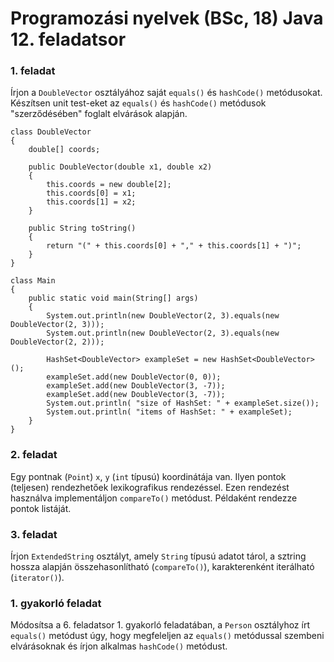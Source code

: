 # Programozási nyelvek (BSc, 18) Java 12. feladatsor



### 1. feladat

Írjon a `DoubleVector` osztályához saját `equals()` és `hashCode()` metódusokat. Készítsen unit test-eket az `equals()` és `hashCode()` metódusok "szerződésében" foglalt elvárások alapján.

~~~{.java}
class DoubleVector
{
    double[] coords;

    public DoubleVector(double x1, double x2)
    {
        this.coords = new double[2];
        this.coords[0] = x1;
        this.coords[1] = x2;
    }

    public String toString()
    {
        return "(" + this.coords[0] + "," + this.coords[1] + ")";
    }
}
~~~

~~~{.java}
class Main
{
    public static void main(String[] args)
    {
        System.out.println(new DoubleVector(2, 3).equals(new DoubleVector(2, 3)));
        System.out.println(new DoubleVector(2, 3).equals(new DoubleVector(2, 2)));

        HashSet<DoubleVector> exampleSet = new HashSet<DoubleVector>();
        exampleSet.add(new DoubleVector(0, 0));
        exampleSet.add(new DoubleVector(3, -7));
        exampleSet.add(new DoubleVector(3, -7));
        System.out.println( "size of HashSet: " + exampleSet.size());
        System.out.println( "items of HashSet: " + exampleSet);
    }
}
~~~

### 2. feladat

Egy pontnak (`Point`) `x`, `y` (`int` típusú) koordinátája van. Ilyen pontok (teljesen) rendezhetőek lexikografikus rendezéssel. Ezen rendezést használva implementáljon `compareTo()` metódust. Példaként rendezze pontok listáját.

### 3. feladat

Írjon `ExtendedString` osztályt, amely `String` típusú adatot tárol, a sztring hossza alapján összehasonlítható (`compareTo()`), karakterenként iterálható (`iterator()`).

### 1. gyakorló feladat

Módosítsa a 6. feladatsor 1. gyakorló feladatában, a `Person` osztályhoz írt `equals()` metódust úgy, hogy megfeleljen az `equals()` metódussal szembeni elvárásoknak és írjon alkalmas `hashCode()` metódust.

